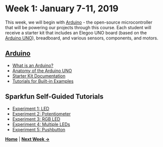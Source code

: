 # Week 1: January 7-11, 2019

This week, we will begin with [Arduino](https://www.arduino.cc/) - the open-source microcontroller that will be powering our projects through this course. Each student will receive a starter kit that includes an Elegoo UNO board (based on the [Arduino UNO](https://www.arduino.cc/en/Guide/ArduinoUno)), breadboard, and various sensors, components, and motors.

## [Arduino](https://www.arduino.cc/)
* [What is an Arduino?](https://learn.sparkfun.com/tutorials/what-is-an-arduino)
* [Anatomy of the Arduino UNO](https://raw.githubusercontent.com/jlaurentpdx/beginning-maker-tech/gh-pages/img/ELEGOO_outlinev1.png)
* [Starter Kit Documentation](https://drive.google.com/open?id=1dFretZhmzl1jESqOIuLNfyv2Ab68hk5N)
* [Tutorials for Built-in Examples](https://www.arduino.cc/en/Tutorial/BuiltInExamples)

## Sparkfun Self-Guided Tutorials
* [Experiment 1: LED](https://learn.sparkfun.com/tutorials/sik-experiment-guide-for-arduino---v32/experiment-1-blinking-an-led)
* [Experiment 2: Potentiometer](https://learn.sparkfun.com/tutorials/sik-experiment-guide-for-arduino---v32/experiment-2-reading-a-potentiometer)
* [Experiment 3: RGB LED](https://learn.sparkfun.com/tutorials/sik-experiment-guide-for-arduino---v32/experiment-3-driving-an-rgb-led)
* [Experiment 4: Multiple LEDs](https://learn.sparkfun.com/tutorials/sik-experiment-guide-for-arduino---v32/experiment-4-driving-multiple-leds)
* [Experiment 5: Pushbutton](https://learn.sparkfun.com/tutorials/sik-experiment-guide-for-arduino---v32/experiment-5-push-buttons)

**[Home](https://jlaurentpdx.github.io/beginning-maker-tech/)** | **[Next Week &rarr;](https://jlaurentpdx.github.io/beginning-maker-tech/week/2)**
